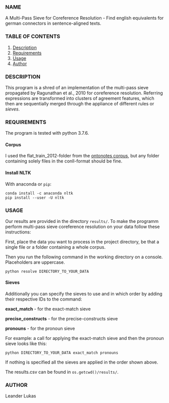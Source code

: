 ### NAME
A Multi-Pass Sieve for Coreference Resolution - Find english equivalents for german connectors in sentence-aligned texts.

### TABLE OF CONTENTS
1. [ Description ](#description)
2. [ Requirements ](#requirements)
3. [ Usage ](#usage) 
4. [ Author ](#author)


### DESCRIPTION
This program is a shred of an implementation of the multi-pass sieve propagated by Ragunathan et al., 2010 for coreference resolution. Referring expressions are transformed into clusters of agreement features, which then are sequentially merged through the appliance of different rules or *sieves*.


### REQUIREMENTS
The program is tested with python 3.7.6.


#### Corpus
I used the flat_train_2012-folder from the [ontonotes corpus](https://github.com/ontonotes/conll-formatted-ontonotes-5.0/releases/tag/v12), but any folder containing solely files in the conll-format should be fine.


#### Install NLTK
With anaconda or `pip`:
```
conda install -c anaconda nltk
pip install --user -U nltk
```

### USAGE

Our results are provided in the directory `results/`. To make the programm perform multi-pass sieve coreference resolution on your data follow these instructions:

First, place the data you want to process in the project directory, be that a single file or a folder containing a whole corpus.

Then you run the following command in the working directory on a console. Placeholders are uppercase.
```
python resolve DIRECTORY_TO_YOUR_DATA
```

#### Sieves
Additionally you can specify the sieves to use and in which order by adding their respective IDs to the command:

**exact_match** - for the exact-match sieve

**precise_constructs** - for the precise-constructs sieve

**pronouns** - for the pronoun sieve

For example: a call for applying the exact-match sieve and then the pronoun sieve looks like this:
```
python DIRECTORY_TO_YOUR_DATA exact_match pronouns
```

If nothing is specified all the sieves are applied in the order shown above.


The results.csv can be found in `os.getcwd()/results/`.


### AUTHOR
Leander Lukas
